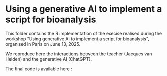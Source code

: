 # Using a generative AI to implement a script for bioanalysis

This folder contains the R implementation of the execise realised during the workshop "Using generative AI to implement a script for bioanalysis", organised in Paris on June 13, 2025. 

We reproduce here the interactions between the teacher (Jacques van Helden) and the generative AI (ChatGPT). 

The final code is available here : 


